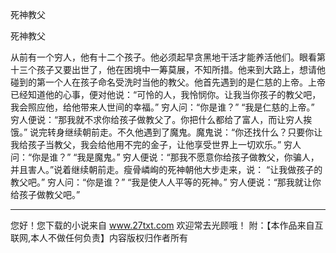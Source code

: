 死神教父

死神教父 

从前有一个穷人，他有十二个孩子。他必须起早贪黑地干活才能养活他们。眼看第十三个孩子又要出世了，他在困境中一筹莫展，不知所措。他来到大路上，想请他碰到的第一个人在孩子命名受洗时当他的教父。他首先遇到的是仁慈的上帝。上帝已经知道他的心事，便对他说：“可怜的人，我怜悯你。让我当你孩子的教父吧，我会照应他，给他带来人世间的幸福。” 
穷人问：“你是谁？” 
“我是仁慈的上帝。” 
穷人便说：“那我就不求你给孩子做教父了。你把什么都给了富人，而让穷人挨饿。” 
说完转身继续朝前走。不久他遇到了魔鬼。魔鬼说：“你还找什么？只要你让我给孩子当教父，我会给他用不完的金子，让他享受世界上一切欢乐。” 
穷人问：“你是谁？” 
“我是魔鬼。” 
穷人便说：“那我不愿意你给孩子做教父，你骗人，并且害人。”说着继续朝前走。瘦骨嶙峋的死神朝他大步走来，说： 
“让我做孩子的教父吧。” 
穷人问：“你是谁？” 
“我是使人人平等的死神。” 
穷人便说：“那我就让你给孩子做教父吧。” 

                  
--------------------
您好！您下载的小说来自 www.27txt.com 欢迎常去光顾哦！
附：【本作品来自互联网,本人不做任何负责】内容版权归作者所有